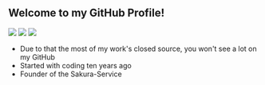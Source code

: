 ## Welcome to my GitHub Profile!
![](https://img.shields.io/badge/-Error44-b71540)
![](https://img.shields.io/badge/Sakura%20Service-Online-b71540)
![](https://komarev.com/ghpvc/?username=Error44-Developer&color=b71540)

- Due to that the most of my work's closed source, you won't see a lot on my GitHub
- Started with coding ten years ago
- Founder of the Sakura-Service

